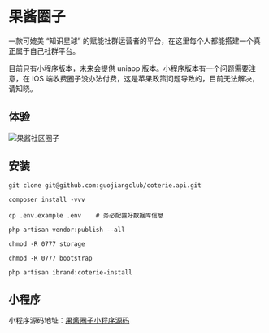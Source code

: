 # 果酱圈子

一款可媲美 “知识星球” 的赋能社群运营者的平台，在这里每个人都能搭建一个真正属于自己社群平台。

目前只有小程序版本，未来会提供 uniapp 版本。小程序版本有一个问题需要注意，在 IOS 端收费圈子没办法付费，这是苹果政策问题导致的，目前无法解决，请知晓。

## 体验

![果酱社区圈子](https://cdn.guojiang.club/readme%E6%9E%9C%E9%85%B1%E7%A4%BE%E5%8C%BA%E5%9C%88%E5%AD%90.jpg)

## 安装

```
git clone git@github.com:guojiangclub/coterie.api.git

composer install -vvv

cp .env.example .env    # 务必配置好数据库信息

php artisan vendor:publish --all

chmod -R 0777 storage

chmod -R 0777 bootstrap
 
php artisan ibrand:coterie-install
```

## 小程序

小程序源码地址：[果酱圈子小程序源码](http://gitlab.guojiang.club:8090/guojiangclub/coterie.miniprogram)
